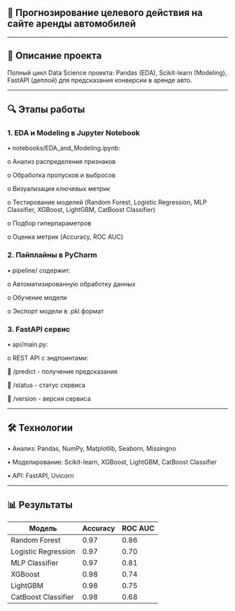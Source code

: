 ## 🚗 Прогнозирование целевого действия на сайте аренды автомобилей


-----------------------------------------------------------------------------

## 📌 Описание проекта

Полный цикл Data Science проекта: Pandas (EDA), Scikit-learn (Modeling), FastAPI (деплой) для предсказания конверсии в аренде авто.

--------------------------------------------------------------------------------

## 🔍 Этапы работы

### 1. EDA и Modeling в Jupyter Notebook

•	notebooks/EDA_and_Modeling.ipynb:

  o	Анализ распределения признаков
  
  o	Обработка пропусков и выбросов 
  
  o	Визуализация ключевых метрик
  
  o	Тестирование моделей (Random Forest, Logistic Regression, MLP Classifier, XGBoost, LightGBM, CatBoost Classifier)
  
  o	Подбор гиперпараметров
  
  o	Оценка метрик (Accuracy, ROC AUC)

### 2. Пайплайны в PyCharm

•	pipeline/ содержит:

  o	Автоматизированную обработку данных 

  o	Обучение модели 

  o	Экспорт модели в .pkl формат

### 3. FastAPI сервис

•	api/main.py:

  o	REST API с эндпоинтами:

  	/predict - получение предсказания

  	/status - статус сервиса

  	/version - версия сервиса

-------------------------------------------------------------------------------------------
## 🛠 Технологии

•	Анализ: Pandas, NumPy, Matplotlib, Seaborn, Missingno

•	Моделирование: Scikit-learn, XGBoost, LightGBM, CatBoost Classifier

•	API: FastAPI, Uvicorn

-------------------------------------------------------------------------------------------

## 📊 Результаты

|   Модель           |	Accuracy	| ROC AUC     |
|--------------------|------------|------------|
|Random Forest     	|   0.97    |  0.86       |
|Logistic Regression	|   0.97    |	 0.70      |
|MLP Classifier      |   0.97    |  0.81       |
|XGBoost             |   0.98    |  0.74       |
|LightGBM            |   0.98    |  0.75       |
|CatBoost Classifier |   0.98    |  0.68       |

